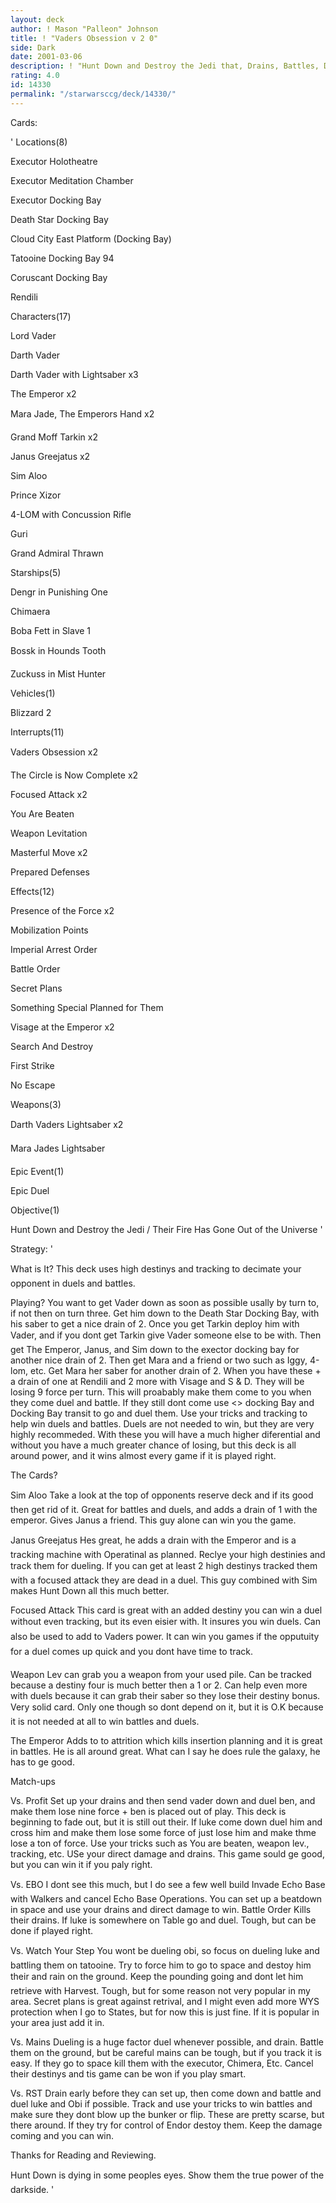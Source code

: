 ```yaml
---
layout: deck
author: ! Mason "Palleon" Johnson
title: ! "Vaders Obsession v 2 0"
side: Dark
date: 2001-03-06
description: ! "Hunt Down and Destroy the Jedi that, Drains, Battles, Duels, and Wins"
rating: 4.0
id: 14330
permalink: "/starwarsccg/deck/14330/"
---
```

Cards: 

' Locations(8) 

Executor Holotheatre 

Executor Meditation Chamber 

Executor Docking Bay 

Death Star Docking Bay 

Cloud City East Platform (Docking Bay) 

Tatooine Docking Bay 94 

Coruscant Docking Bay 

Rendili 


Characters(17) 

Lord Vader 

Darth Vader 

Darth Vader with Lightsaber x3 

The Emperor x2 

Mara Jade, The Emperors Hand x2 

Grand Moff Tarkin x2 

Janus Greejatus x2 

Sim Aloo 

Prince Xizor 

4-LOM with Concussion Rifle 

Guri 

Grand Admiral Thrawn 


Starships(5) 

Dengr in Punishing One 

Chimaera 

Boba Fett in Slave 1 

Bossk in Hounds Tooth 

Zuckuss in Mist Hunter 


Vehicles(1) 

Blizzard 2 


Interrupts(11) 

Vaders Obsession x2 

The Circle is Now Complete x2 

Focused Attack x2 

You Are Beaten 

Weapon Levitation 

Masterful Move x2 

Prepared Defenses 


Effects(12)

Presence of the Force x2

Mobilization Points

Imperial Arrest Order

Battle Order

Secret Plans 

Something Special Planned for Them

Visage at the Emperor x2 

Search And Destroy 

First Strike 

No Escape 


Weapons(3) 

Darth Vaders Lightsaber x2 

Mara Jades Lightsaber 


Epic Event(1) 

Epic Duel 


Objective(1) 

Hunt Down and Destroy the Jedi / Their Fire Has Gone Out of the Universe   '

Strategy: '

What is It? This deck uses high destinys and tracking to decimate your opponent in duels and battles. 


Playing? You want to get Vader down as soon as possible usally by turn to, if not then on turn three. Get him down to the Death Star Docking Bay, with his saber to get a nice drain of 2. Once you get Tarkin deploy him with Vader, and if you dont get Tarkin give Vader someone else to be with. Then get The Emperor, Janus, and Sim down to the exector docking bay for another nice drain of 2. Then get Mara and a friend or two such as Iggy, 4-lom, etc. Get Mara her saber for another drain of 2. When you have these + a drain of one at Rendili and 2 more with Visage and S & D. They will be losing 9 force per turn. This will proabably make them come to you when they come duel and battle. If they still dont come use <> docking Bay and Docking Bay transit to go and duel them. Use your tricks and tracking to help win duels and battles. Duels are not needed to win, but they are very highly recommeded. With these you will have a much higher diferential and without you have a much greater chance of losing, but this deck is all around power, and it wins almost every game if it is played right. 


The Cards? 


Sim Aloo Take a look at the top of opponents reserve deck and if its good then get rid of it. Great for battles and duels, and adds a drain of 1 with the emperor. Gives Janus a friend. This guy alone can win you the game. 


Janus Greejatus Hes great, he adds a drain with the Emperor and is a tracking machine with Operatinal as planned. Reclye your high destinies and track them for dueling. If you can get at least 2 high destinys tracked them with a focused attack they are dead in a duel. This guy combined with Sim makes Hunt Down all this much better. 


Focused Attack This card is great with an added destiny you can win a duel without even tracking, but its even eisier with. It insures you win duels. Can also be used to add to Vaders power. It can win you games if the opputuity for a duel comes up quick and you dont have time to track. 


Weapon Lev can grab you a weapon from your used pile. Can be tracked because a destiny four is much better then a 1 or 2. Can help even more with duels because it can grab their saber so they lose their destiny bonus. Very solid card. Only one though so dont depend on it, but it is O.K because it is not needed at all to win battles and duels. 


The Emperor Adds to to attrition which kills insertion planning and it is great in battles. He is all around great. What can I say he does rule the galaxy, he has to ge good. 


Match-ups 


Vs. Profit Set up your drains and then send vader down and duel ben, and make them lose nine force + ben is placed out of play. This deck is beginning to fade out, but it is still out their. If luke come down duel him and cross him and make them lose some force of just lose him and make thme lose a ton of force. Use your tricks such as You are beaten, weapon lev., tracking, etc. USe your direct damage and drains. This game sould ge good, but you can win it if you paly right. 


Vs. EBO I dont see this much, but I do see a few well build Invade Echo Base with Walkers and cancel Echo Base Operations. You can set up a beatdown in space and use your drains and direct damage to win. Battle Order Kills their drains. If luke is somewhere on Table go and duel. Tough, but can be done if played right. 


Vs. Watch Your Step You wont be dueling obi, so focus on dueling luke and battling them on tatooine. Try to force him to go to space and destoy him their and rain on the ground. Keep the pounding going and dont let him retrieve with Harvest. Tough, but for some reason not very popular in my area. Secret plans is great against retrival, and I might even add more WYS protection when I go to States, but for now this is just fine. If it is popular in your area just add it in. 


Vs. Mains Dueling is a huge factor duel whenever possible, and drain. Battle them on the ground, but be careful mains can be tough, but if you track it is easy. If they go to space kill them with the executor, Chimera, Etc. Cancel their destinys and tis game can be won if you play smart. 


Vs. RST Drain early before they can set up, then come down and battle and duel luke and Obi if possible. Track and use your tricks to win battles and make sure they dont blow up the bunker or flip. These are pretty scarse, but there around. If they try for control of Endor destoy them. Keep the damage coming and you can win. 


Thanks for Reading and Reviewing. 


Hunt Down is dying in some peoples eyes. Show them the true power of the darkside.  '
